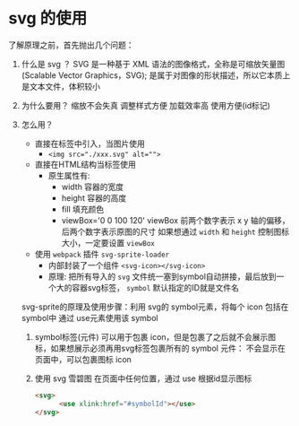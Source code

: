 # svg 的使用

了解原理之前，首先抛出几个问题：

1. 什么是 svg ？
      SVG 是一种基于 XML 语法的图像格式，全称是可缩放矢量图(Scalable Vector Graphics，SVG);
      是属于对图像的形状描述，所以它本质上是文本文件，体积较小
2. 为什么要用？
      缩放不会失真
      调整样式方便
      加载效率高
      使用方便(id标记)
3. 怎么用？
   - 直接在标签中引入，当图片使用
     - `<img src="./xxx.svg" alt="">`
   - 直接在HTML结构当标签使用
     - 原生属性有:
       - width 容器的宽度
       - height 容器的高度
       - fill 填充颜色
       - viewBox='0 0 100 120'
        viewBox 前两个数字表示 x y 轴的偏移，后两个数字表示原图的尺寸
         如果想通过 `width` 和 `height` 控制图标大小，一定要设置 `viewBox`
   - 使用 `webpack` 插件 `svg-sprite-loader`
     - 内部封装了一个组件 `<svg-icon></svg-icon>`
     - 原理: 把所有导入的 `svg` 文件统一塞到symbol自动拼接，最后放到一个大的容器svg标签， `symbol` 默认指定的ID就是文件名

   svg-sprite的原理及使用步骤：利用 svg的 symbol元素，将每个 icon 包括在 symbol中 通过 use元素使用该 symbol

      1. symbol标签(元件) 可以用于包裹 icon，但是包裹了之后就不会展示图标，如果想展示必须再用svg标签包裹所有的 symbol
         元件： 不会显示在页面中，可以包裹图标 icon

      2. 使用 svg 雪碧图 在页面中任何位置，通过 use 根据id显示图标

            ```html
            <svg>
                  <use xlink:href="#symbolId"></use>
            </svg>
            ```
